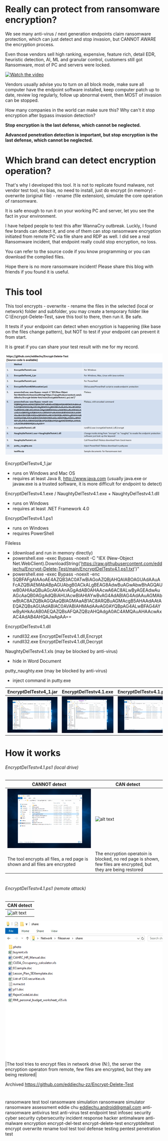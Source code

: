 # Really can protect from ransomware encryption?

We see many anti-virus / next generation endpoints claim ransomware protection, which can just detect and stop invasion, but CANNOT AWARE the encryption process.

Even those vendors sell high ranking, expensive, feature rich, detail EDR, heuristic detection, AI, ML and granular control, customers still got Ransomware, most of PC and servers were locked.

[![Watch the video](https://raw.githubusercontent.com/eddiechu/Encrypt-Delete-Test/main/Image/mr.bean2.gif)](https://youtu.be/CQIq8GDtDG0)

Vendors usually advise you to turn on all block mode, make sure all computer have the endpoint software installed, keep computer patch up to date, review log regularly, follow up abnormal event, then MOST of invasion can be stopped.

How many companies in the world can make sure this?  Why can't it stop encryption after bypass invasion detection?

**Stop encryption is the last defense, which cannot be neglected.**

**Advanced penetration detection is important, but stop encryption is the last defense, which cannot be neglected.**


# Which brand can detect encryption operation?

That's why I developed this tool.  It is not to replicate found malware, not vendor test tool, no bias, no need to install, just do encrypt (in memory) - overwrite (original file) - rename (file extension), simulate the core operation of ransomware.

It is safe enough to run it on your working PC and server, let you see the fact in your environment.

I have helped people to test this after WannaCry outbreak.  Luckly, I found few brands can detect it, and one of them can stop ransomware encryption initiated from remote PC via file share and RDP as well.  I did see a real Ransomware incident, that endpoint really could stop encryption, no loss.

You can refer to the source code if you know programming or you can download the complied files.

Hope there is no more ransomware incident!  Please share this blog with friends if you found it is useful.


# This tool

This tool encrypts - overwrite - rename the files in the selected (local or network) folder and subfolder, you may create a temporary folder like C:\Encrypt-Delete-Test\, save this tool to there, then run it.  Be safe.

It tests if your endpoint can detect when encryption is happening (like base on the files change pattern), but NOT to test if your endpoint can prevent it from start.

It is great if you can share your test result with me for my record.


![alt text](https://raw.githubusercontent.com/eddiechu/Encrypt-Delete-Test/main/Image/summary.png)


EncryptDelTestv4_1.jar
- runs on Windows and Mac OS
- requires at least Java 8, http://www.java.com
(usually java.exe or javaw.exe is a trusted software, it is more difficult for endpoint to detect)


EncryptDelTestv4.1.exe / NaughtyDelTestv4.1.exe + NaughtyDelTestv4.1.dll
- runs on Windows
- requires at least .NET Framework 4.0


EncryptDelTestv4.1.ps1
- runs on Windows
- requires PowerShell


Fileless
- (download and run in memory directly) 
- powershell.exe -exec Bypass -noexit -C "IEX (New-Object Net.WebClient).DownloadString('https://raw.githubusercontent.com/eddiechu/Encrypt-Delete-Test/main/EncryptDelTestv4.1.ps1.txt')"
- powershell.exe -exec Bypass -noexit -enc SQBFAFgAIAAoAE4AZQB3AC0ATwBiAGoAZQBjAHQAIABOAGUAdAAuAFcAZQBiAEMAbABpAGUAbgB0ACkALgBEAG8AdwBuAGwAbwBhAGQAUwB0AHIAaQBuAGcAKAAnAGgAdAB0AHAAcwA6AC8ALwByAGEAdwAuAGcAaQB0AGgAdQBiAHUAcwBlAHIAYwBvAG4AdABlAG4AdAAuAGMAbwBtAC8AZQBkAGQAaQBlAGMAaAB1AC8ARQBuAGMAcgB5AHAAdAAtAEQAZQBsAGUAdABlAC0AVABlAHMAdAAvAG0AYQBpAG4ALwBFAG4AYwByAHkAcAB0AEQAZQBsAFQAZQBzAHQAdgA0AC4AMQAuAHAAcwAxAC4AdAB4AHQAJwApAA==


EncryptDelTestv4.1.dll
- rundll32.exe EncryptDelTestv4.1.dll,Encrypt
- rundll32.exe EncryptDelTestv4.1.dll,Decrypt


NaughtyDelTestv4.1.xls (may be blocked by anti-virus)
- hide in Word Document


putty_naughty.exe (may be blocked by anti-virus)
- inject command in putty.exe


| EncryptDelTestv4_1.jar | EncryptDelTestv4.1.exe | EncryptDelTestv4.1.ps1 | 
|---------------|---------------|---------------|
|![alt text](https://raw.githubusercontent.com/eddiechu/Encrypt-Delete-Test/main/Image/screen41.gif)|![alt text](https://raw.githubusercontent.com/eddiechu/Encrypt-Delete-Test/main/Image/screen40.gif)|![alt text](https://raw.githubusercontent.com/eddiechu/Encrypt-Delete-Test/main/Image/screen43.gif)|


# How it works

###### EncryptDelTestv4.1.ps1 (local drive)

| CANNOT detect | CAN detect |
|---------------|---------------|
|![alt text](https://raw.githubusercontent.com/eddiechu/Encrypt-Delete-Test/main/Image/screen43.gif)|![alt text](https://raw.githubusercontent.com/eddiechu/Encrypt-Delete-Test/main/Image/screen55.gif)|
| The tool encrypts all files, a red page is shown and all files are encrypted | The encryption operatoin is blocked, no red page is shown, few files are encrypted, but they are being restored |


#

###### EncryptDelTestv4.1.ps1 (remote attack)

| CAN detect |
|---------------|
|![alt text](https://raw.githubusercontent.com/eddiechu/Encrypt-Delete-Test/main/Image/screen56.gif)|
![alt text](https://raw.githubusercontent.com/eddiechu/Encrypt-Delete-Test/main/Image/endpoint3.gif)
|The tool tries to encrypt files in network drive (N:\), the server the encryption operaton from remote, few files are encrypted, but they are being restored|




Archived https://github.com/eddiechu-zz/Encrypt-Delete-Test






#

ransomware test tool
ransomware simulation
ransomware simulator
ransomware assessment
eddie chu
eddiechu.android@gmail.com
anti-ransomware
antivirus test
anti-virus test
endpoint test
infosec
security
cyber security
cybersecurity
incident response
hacker
antimalware
anti-malware
encryption
encrypt-del-test
encrypt-delete-test
encryptdeltest
encrypt overwrite rename
tool
test tool
defense
testing
pentest
penetration test

